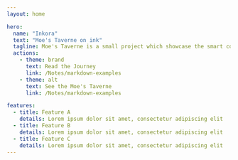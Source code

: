 ```yaml
---
layout: home

hero:
  name: "Inkora"
  text: "Moe's Taverne on ink"
  tagline: Moe's Taverne is a small project which showcase the smart contract language Ink! in conjunction with webxr technologies.
  actions:
    - theme: brand
      text: Read the Journey
      link: /Notes/markdown-examples
    - theme: alt
      text: See the Moe's Taverne
      link: /Notes/markdown-examples

features:
  - title: Feature A
    details: Lorem ipsum dolor sit amet, consectetur adipiscing elit
  - title: Feature B
    details: Lorem ipsum dolor sit amet, consectetur adipiscing elit
  - title: Feature C
    details: Lorem ipsum dolor sit amet, consectetur adipiscing elit
---
```

